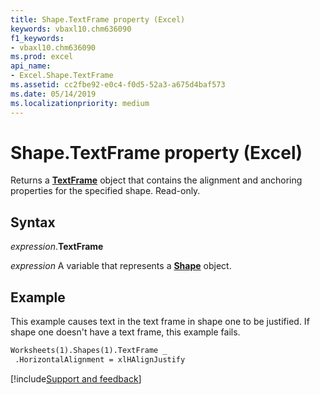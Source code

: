 ```yaml
---
title: Shape.TextFrame property (Excel)
keywords: vbaxl10.chm636090
f1_keywords:
- vbaxl10.chm636090
ms.prod: excel
api_name:
- Excel.Shape.TextFrame
ms.assetid: cc2fbe92-e0c4-f0d5-52a3-a675d4baf573
ms.date: 05/14/2019
ms.localizationpriority: medium
---
```



# Shape.TextFrame property (Excel)

Returns a **[TextFrame](Excel.TextFrame.md)** object that contains the alignment and anchoring properties for the specified shape. Read-only.


## Syntax

_expression_.**TextFrame**

_expression_ A variable that represents a **[Shape](Excel.Shape.md)** object.


## Example

This example causes text in the text frame in shape one to be justified. If shape one doesn't have a text frame, this example fails.

```vb
Worksheets(1).Shapes(1).TextFrame _ 
 .HorizontalAlignment = xlHAlignJustify
```



[!include[Support and feedback](~/includes/feedback-boilerplate.md)]
